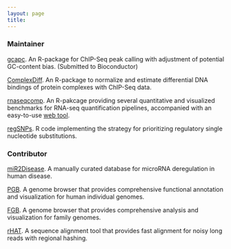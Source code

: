 ```yaml
---
layout: page
title: 
---
```


### Maintainer

[gcapc](https://github.com/tengmx/gcapc).
An R-package for ChIP-Seq peak calling with adjustment of potential 
GC-content bias. (Submitted to Bioconductor)

[ComplexDiff](https://github.com/tengmx/ComplexDiff).
An R-package to normalize and estimate differential DNA bindings
of protein complexes with ChIP-Seq data.

[rnaseqcomp](http://bioconductor.org/packages/rnaseqcomp).
An R-pakcage providing several quantitative and visualized benchmarks
for RNA-seq quantification pipelines, accompanied with an easy-to-use
[web tool](http://rafalab.rc.fas.harvard.edu/rnaseqbenchmark).

[regSNPs](https://github.com/tengmx/regSNPs).
R code implementing the strategy for prioritizing regulatory 
single nucleotide substitutions.

### Contributor

[miR2Disease](http://www.miR2Disease.org).
A manually curated database for microRNA deregulation in human disease.

[PGB](http://www.pgbrowser.org).
A genome browser that provides comprehensive functional 
annotation and visualization for human individual genomes.

[FGB](http://mlg.hit.edu.cn/FGB/).
A genome browser that provides comprehensive analysis and 
visualization for family genomes.

[rHAT](https://github.com/HIT-Bioinformatics/rHAT).
A sequence alignment tool that provides fast alignment for 
noisy long reads with regional hashing.